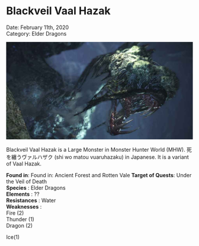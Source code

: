 # **Blackveil Vaal Hazak**
Date: February 11th, 2020  
Category: Elder Dragons

![alt](images/Blackveil.png)

Blackveil Vaal Hazak is a Large Monster in Monster Hunter World (MHW). 
死を纏うヴァルハザク (shi wo matou vuaruhazaku) in Japanese. It is a variant of Vaal Hazak.
    
**Found in**: Found in: Ancient Forest and Rotten Vale
**Target of Quests**: Under the Veil of Death  
**Species** : Elder Dragons  
**Elements** : ??  
**Resistances** : Water  
**Weaknesses** :  
Fire (2)  
Thunder (1)  
Dragon (2)

Ice(1)
